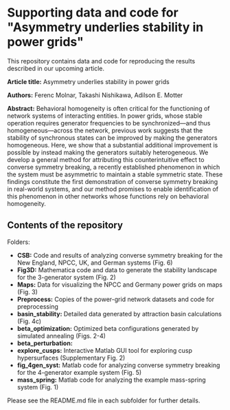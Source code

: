 # Supporting data and code for "Asymmetry underlies stability in power grids"

This repository contains data and code for reproducing the results described in our upcoming article.

**Article title:** Asymmetry underlies stability in power grids

**Authors:** Ferenc Molnar, Takashi Nishikawa, Adilson E. Motter

**Abstract:**
Behavioral homogeneity is often critical for the functioning of network systems
of interacting entities. In power grids, whose stable operation requires
generator frequencies to be synchronized—and thus homogeneous—across the network, previous work
suggests that the stability of synchronous states can be improved
by making the generators homogeneous. Here, we show that a substantial additional
improvement is possible by instead making the generators suitably
heterogeneous. We develop a general method for attributing this counterintuitive
effect to converse symmetry breaking, a recently established phenomenon
in which the system must be asymmetric to maintain a stable symmetric state.
These findings constitute the first demonstration of converse symmetry breaking
in real-world systems, and our method promises to enable identification of
this phenomenon in other networks whose functions rely on behavioral
homogeneity.

## Contents of the repository

Folders:
- **CSB:** Code and results of analyzing converse symmetry breaking for the New England, NPCC, UK, and German systems (Fig. 6)
- **Fig3D:** Mathematica code and data to generate the stability landscape for the 3-generator system (Fig. 2)
- **Maps:** Data for visualizing the NPCC and Germany power grids on maps (Fig. 3)
- **Preprocess:** Copies of the power-grid network datasets and code for preprocessing
- **basin_stability:** Detailed data generated by attraction basin calculations (Fig. 4c)
- **beta_optimization:** Optimized beta configurations generated by simulated annealing (Figs. 2-4)
- **beta_perturbation:** 
- **explore_cusps:** Interactive Matlab GUI tool for exploring cusp hypersurfaces (Supplementary Fig. 2)
- **fig_4gen_syst:** Matlab code for analyzing converse symmetry breaking for the 4-generator example system (Fig. 5)
- **mass_spring:** Matlab code for analyzing the example mass-spring system (Fig. 1)

Please see the README.md file in each subfolder for further details.
